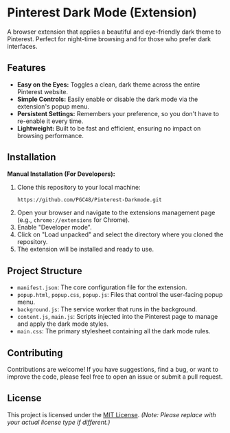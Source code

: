 # Pinterest Dark Mode (Extension)

A browser extension that applies a beautiful and eye-friendly dark theme to Pinterest. Perfect for night-time browsing and for those who prefer dark interfaces.

## Features

*   **Easy on the Eyes:** Toggles a clean, dark theme across the entire Pinterest website.
*   **Simple Controls:** Easily enable or disable the dark mode via the extension's popup menu.
*   **Persistent Settings:** Remembers your preference, so you don't have to re-enable it every time.
*   **Lightweight:** Built to be fast and efficient, ensuring no impact on browsing performance.

## Installation

**Manual Installation (For Developers):**

1.  Clone this repository to your local machine:
    ```bash
    https://github.com/PGC48/Pinterest-Darkmode.git
    ```
2.  Open your browser and navigate to the extensions management page (e.g., `chrome://extensions` for Chrome).
3.  Enable "Developer mode".
4.  Click on "Load unpacked" and select the directory where you cloned the repository.
5.  The extension will be installed and ready to use.

## Project Structure

*   `manifest.json`: The core configuration file for the extension.
*   `popup.html`, `popup.css`, `popup.js`: Files that control the user-facing popup menu.
*   `background.js`: The service worker that runs in the background.
*   `content.js`, `main.js`: Scripts injected into the Pinterest page to manage and apply the dark mode styles.
*   `main.css`: The primary stylesheet containing all the dark mode rules.

## Contributing

Contributions are welcome! If you have suggestions, find a bug, or want to improve the code, please feel free to open an issue or submit a pull request.

## License

This project is licensed under the [MIT License](LICENSE). *(Note: Please replace with your actual license type if different.)*
